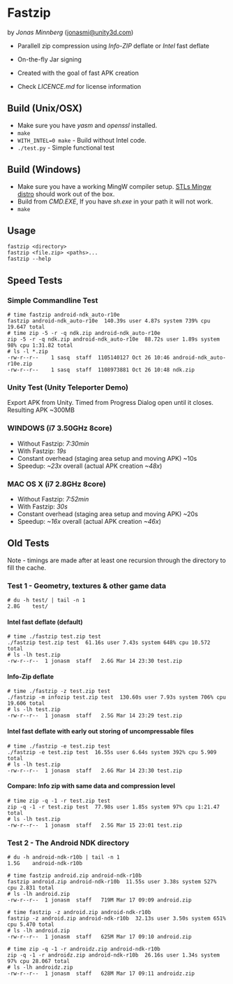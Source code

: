 # Fastzip
by _Jonas Minnberg_ (jonasmi@unity3d.com)

* Parallell zip compression using *Info-ZIP* deflate or *Intel* fast deflate
* On-the-fly Jar signing
* Created with the goal of fast APK creation

* Check _LICENCE.md_ for license information

## Build (Unix/OSX)

* Make sure you have *yasm* and *openssl* installed.
* `make`
* `WITH_INTEL=0 make` - Build without Intel code.
* `./test.py` - Simple functional test

## Build (Windows)

* Make sure you have a working MingW compiler setup. [STLs Mingw distro](http://nuwen.net/mingw.html) should
  work out of the box.
* Build from _CMD.EXE_, If you have _sh.exe_ in your path it will not work.
* `make`

## Usage

    fastzip <directory>
    fastzip <file.zip> <paths>...
	fastzip --help

## Speed Tests

### Simple Commandline Test

    # time fastzip android-ndk_auto-r10e
    fastzip android-ndk_auto-r10e  140.39s user 4.87s system 739% cpu 19.647 total
    # time zip -5 -r -q ndk.zip android-ndk_auto-r10e
    zip -5 -r -q ndk.zip android-ndk_auto-r10e  88.72s user 1.89s system 98% cpu 1:31.82 total
    # ls -l *.zip
    -rw-r--r--    1 sasq  staff  1105140127 Oct 26 10:46 android-ndk_auto-r10e.zip
    -rw-r--r--    1 sasq  staff  1108973881 Oct 26 10:48 ndk.zip

### Unity Test (Unity Teleporter Demo)

Export APK from Unity. Timed from Progress Dialog open until it closes. Resulting APK ~300MB

### WINDOWS (i7 3.50GHz 8core)
* Without Fastzip: *7:30min*
* With Fastzip: *19s*
* Constant overhead (staging area setup and moving APK) ~10s
* Speedup: *~23x* overall (actual APK creation *~48x*)

### MAC OS X (i7 2.8GHz 8core)
* Without Fastzip: *7:52min*
* With Fastzip: *30s*
* Constant overhead (staging area setup and moving APK) ~20s
* Speedup: *~16x* overall (actual APK creation *~46x*)

## Old Tests

Note - timings are made after at least one recursion through the directory to fill the cache.

### Test 1 - Geometry, textures & other game data

    # du -h test/ | tail -n 1
    2.8G    test/

#### Intel fast deflate (default)
    # time ./fastzip test.zip test
    ./fastzip test.zip test  61.16s user 7.43s system 648% cpu 10.572 total
    # ls -lh test.zip
    -rw-r--r--  1 jonasm  staff   2.6G Mar 14 23:30 test.zip

#### Info-Zip deflate
    # time ./fastzip -z test.zip test
    ./fastzip -m infozip test.zip test  130.60s user 7.93s system 706% cpu 19.606 total
    # ls -lh test.zip
    -rw-r--r--  1 jonasm  staff   2.5G Mar 14 23:29 test.zip

#### Intel fast deflate with early out storing of uncompressable files
    # time ./fastzip -e test.zip test
    ./fastzip -e test.zip test  16.55s user 6.64s system 392% cpu 5.909 total
    # ls -lh test.zip
    -rw-r--r--  1 jonasm  staff   2.6G Mar 14 23:30 test.zip

#### Compare: Info zip with same data and compression level
    # time zip -q -1 -r test.zip test
    zip -q -1 -r test.zip test  77.98s user 1.85s system 97% cpu 1:21.47 total
    # ls -lh test.zip
    -rw-r--r--  1 jonasm  staff   2.5G Mar 15 23:01 test.zip

### Test 2 - The Android NDK directory

    # du -h android-ndk-r10b | tail -n 1
    1.5G    android-ndk-r10b

    # time fastzip android.zip android-ndk-r10b
    fastzip android.zip android-ndk-r10b  11.55s user 3.38s system 527% cpu 2.831 total
    # ls -lh android.zip
    -rw-r--r--  1 jonasm  staff   719M Mar 17 09:09 android.zip

    # time fastzip -z android.zip android-ndk-r10b
    fastzip -z android.zip android-ndk-r10b  32.13s user 3.50s system 651% cpu 5.470 total
    # ls -lh android.zip
    -rw-r--r--  1 jonasm  staff   625M Mar 17 09:10 android.zip

    # time zip -q -1 -r androidz.zip android-ndk-r10b
    zip -q -1 -r androidz.zip android-ndk-r10b  26.16s user 1.34s system 97% cpu 28.067 total
    # ls -lh androidz.zip
    -rw-r--r--  1 jonasm  staff   628M Mar 17 09:11 androidz.zip
